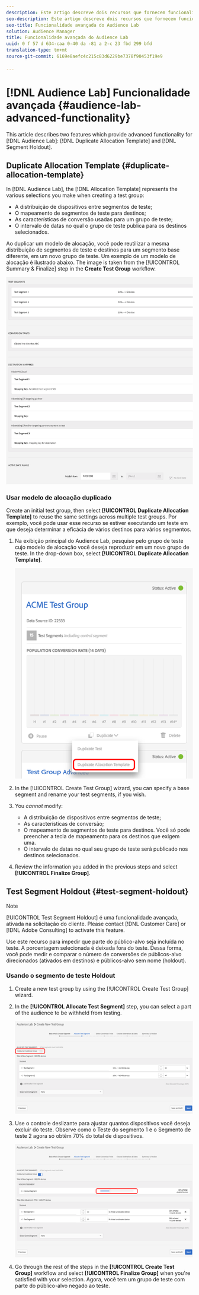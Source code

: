 ```yaml
---
description: Este artigo descreve dois recursos que fornecem funcionalidade avançada para o Modelo de alocação duplicada do Audience Lab e o Segmento Holdout.
seo-description: Este artigo descreve dois recursos que fornecem funcionalidade avançada para o Modelo de alocação duplicada do Audience Lab e o Segmento Holdout.
seo-title: Funcionalidade avançada do Audience Lab
solution: Audience Manager
title: Funcionalidade avançada do Audience Lab
uuid: 0 f 57 d 634-caa 0-40 da -81 a 2-c 23 fbd 299 bfd
translation-type: tm+mt
source-git-commit: 6169e8aefc4c215c83d6229be7378f90453f19e9

---
```



# [!DNL Audience Lab] Funcionalidade avançada {#audience-lab-advanced-functionality}

This article describes two features which provide advanced functionality for [!DNL Audience Lab]: [!DNL Duplicate Allocation Template] and [!DNL Segment Holdout].

## Duplicate Allocation Template {#duplicate-allocation-template}

<!-- 
<p>The <b>Allocation Template</b> represents how you split a test group into test segments and the way the test segments are mapped to destinations. </p>
 -->

In [!DNL Audience Lab], the [!DNL Allocation Template] represents the various selections you make when creating a test group:

* A distribuição de dispositivos entre segmentos de teste;
* O mapeamento de segmentos de teste para destinos;
* As características de conversão usadas para um grupo de teste;
* O intervalo de datas no qual o grupo de teste publica para os destinos selecionados.

Ao duplicar um modelo de alocação, você pode reutilizar a mesma distribuição de segmentos de teste e destinos para um segmento base diferente, em um novo grupo de teste. Um exemplo de um modelo de alocação é ilustrado abaixo. The image is taken from the [!UICONTROL Summary & Finalize] step in the **Create Test Group** workflow.

![](assets/allocation_template_3.png)

<!--
With the option to duplicate allocation templates, you can increase your productivity when running multivariate tests as part of multivariate campaigns.
-->

### Usar modelo de alocação duplicado

Create an initial test group, then select **[!UICONTROL Duplicate Allocation Template]** to reuse the same settings across multiple test groups. Por exemplo, você pode usar esse recurso se estiver executando um teste em que deseja determinar a eficácia de vários destinos para vários segmentos.

1. Na exibição principal do Audience Lab, pesquise pelo grupo de teste cujo modelo de alocação você deseja reproduzir em um novo grupo de teste. In the drop-down box, select **[!UICONTROL Duplicate Allocation Template]**.

   ![](assets/duplicate-allocation-template.png)

2. In the [!UICONTROL Create Test Group] wizard, you can specify a base segment and rename your test segments, if you wish.
3. You *cannot* modify:

   * A distribuição de dispositivos entre segmentos de teste;
   * As características de conversão;
   * O mapeamento de segmentos de teste para destinos. Você só pode preencher a tecla de mapeamento para os destinos que exigem uma.
   * O intervalo de datas no qual seu grupo de teste será publicado nos destinos selecionados.

4. Review the information you added in the previous steps and select **[!UICONTROL Finalize Group]**.

## Test Segment Holdout {#test-segment-holdout}

>[!NOTE]
>
>[!UICONTROL Test Segment Holdout] é uma funcionalidade avançada, ativada na solicitação do cliente. Please contact [!DNL Customer Care] or [!DNL Adobe Consulting] to activate this feature.

Use este recurso para impedir que parte do público-alvo seja incluída no teste. A porcentagem selecionada é deixada fora do teste. Dessa forma, você pode medir e comparar o número de conversões de públicos-alvo direcionados (ativados em destinos) e públicos-alvo sem nome (holdout).

<!--
<p>Note that this option is different to the control segment because it subtracts the percentage ................. You can withhold an audience group and still use a control segment. </p>
-->

### Usando o segmento de teste Holdout

1. Create a new test group by using the [!UICONTROL Create Test Group] wizard.
1. In the **[!UICONTROL Allocate Test Segment]** step, you can select a part of the audience to be withheld from testing.

   ![Item de lista](assets/test-segment-holdout.png)

1. Use o controle deslizante para ajustar quantos dispositivos você deseja excluir do teste. Observe como o Teste do segmento 1 e o Segmento de teste 2 agora só obtêm 70% do total de dispositivos.

   ![](assets/test-segment-holdout-selected.png)

1. Go through the rest of the steps in the **[!UICONTROL Create Test Group]** workflow and select **[!UICONTROL Finalize Group]** when you're satisfied with your selection. Agora, você tem um grupo de teste com parte do público-alvo negado ao teste.
